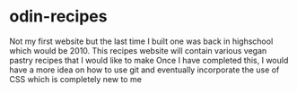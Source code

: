 # odin-recipes
Not my first website but the last time I built one was back in highschool which would be 2010.
This recipes website will contain various vegan pastry recipes that I would like to make
Once I have completed this, I would have a more idea on how to use git and eventually incorporate the use of CSS which is completely new to me
